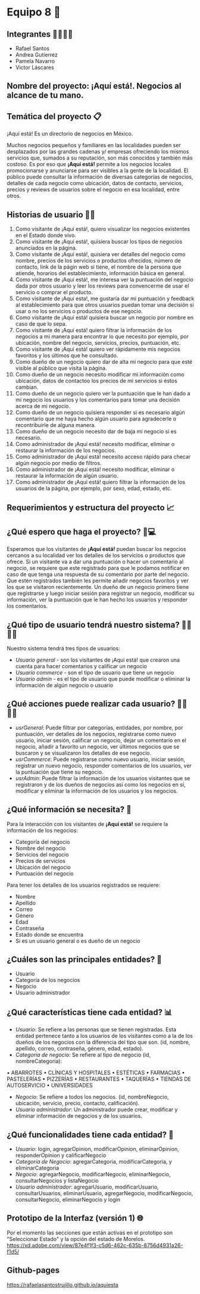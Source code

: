 # Equipo 8 🚀

## Integrantes 👨‍💻👩‍💻
- Rafael Santos
- Andrea Gutierrez
- Pamela Navarro
- Victor Láscares

## Nombre del proyecto: ¡Aquí está!. Negocios al alcance de tu mano.

## Temática del proyecto 📋
¡Aquí está! Es un directorio de negocios en México. 

Muchos negocios pequeños y familiares en las localidades pueden ser desplazados por las grandes cadenas y/ empresas ofreciendo los mismos servicios que, sumados a su reputación, son más conocidos y también más costoso. Es por eso que **¡Aquí está!** permite a los negocios locales promocionarse y anunciarse para ser visibles a la gente de la localidad.
El público puede consultar la información de diversas categorías de negocios, detalles de cada negocio como ubicación, datos de contacto, servicios, precios y reviews de usuarios sobre el negocio en esa localidad, entre otros.

## Historias de usuario 🧑👧
1. Como visitante de ¡Aquí está!, quiero visualizar los negocios existentes en el Estado donde vivo.
2. Como visitante de ¡Aquí está!, quisiera buscar los tipos de negocios anunciados en la página.  
3. Como visitante de ¡Aquí está!, quisiera ver detalles del negocio como nombre, precios de los servicios o productos ofrecidos, número de contacto, link de la págin web si tiene, el nombre de la persona que atiende, horarios del establecimiento, información básica en general.
4. Como visitante de ¡Aquí está!, me interesa ver la puntuación del negocio dada por otros usuario y leer los reviews para convencerme de usar el servicio o comprar el producto.
5. Como visitante de ¡Aquí esta!, me gustaría dar mi puntuación y feedback al establecimiento para que otros usuarios puedan tomar una decisión si usar o no los servicios o productos de ese negocio.
6. Como visitante de ¡Aquí está! quisiera buscar un negocio por nombre en caso de que lo sepa.
7. Como visitante de ¡Aquí está! quiero filtrar la información de los negocios a mi manera para encontrar lo que necesito por ejemplo, por ubicación, nombre del negocio, servicios, precios, puntuación, etc.
8. Como visitante de ¡Aquí está! quiero ver rápidamente mis negocios favoritos y los últimos que he consultado.
9. Como dueño de un negocio quiero dar de alta mi negocio para que esté visible al público que visita la página.
10. Como dueño de un negocio necesito modificar mi información como ubicación, datos de contactoo los precios de mi servicios si éstos cambian.
11. Como dueño de un negocio quiero ver la puntuación que le han dado a mi negocio los usuarios y los comentarios para tomar una decisión acerca de mi negocio.
12. Como dueño de un negocio quisiera responder si es necesario algún comentario que me haya hecho algún usuario para agradecerle o recontribuirle de alguna manera.
13. Como dueño de un negocio necesito dar de baja mi negocio si es necesario.
14. Como administrador de ¡Aquí está! necesito modificar, eliminar o restaurar la información de los negocios.
15. Como administrador de ¡Aquí está! necesito acceso rápido para checar algún negocio por medio de filtros.
16. Como administrador de ¡Aquí está! necesito modificar, eliminar o restaurar la información de algún usuario.
17. Como administrador de ¡Aquí está! quiero filtrar la información de los usuarios de la página, por ejemplo, por sexo, edad, estado, etc.

## Requerimientos y estructura del proyecto 📈

## ¿Qué espero que haga el proyecto? 📲💻
Esperamos que los visitantes de **¡Aquí está!** puedan buscar los negocios cercanos a su localidad ver los detalles de los servicios o productos que ofrece. 
Si un visitante va a dar una puntuación o hacer un comentario al negocio, se requiere que este registrado para que le podamos notificar en caso de que tenga una respuesta de su comentario por parte del negocio. Que estén registrados también les permite añadir negocios favoritos y ver los que se visitaron recientemente.
Un dueño de un negocio primero tiene que registrarse y luego iniciar sesión para registrar un negocio, modificar su información, ver la puntuación que le han hecho los usuarios y responder los comentarios.

## ¿Qué tipo de usuario tendrá nuestro sistema? 🕵️‍♀️🕵️‍♂️
Nuestro sistema tendrá tres tipos de usuarios:

- *Usuario general* - son los visitantes de ¡Aqui está! que crearon una cuenta para hacer comentarios y calificar un negocio
- *Usuario commerce* - son el tipo de usuario que tiene un negocio
- *Usuario admin* - es el tipo de usuario que puede modificar o eliminar la información de algún negocio o usuario

## ¿Qué acciones puede realizar cada usuario? 🙋‍♂️🙋‍♀️

- *usrGeneral*: Puede filtrar por categorías, entidades, por nombre, por puntuación, ver detalles de los negocios, registrarse como nuevo usuario, iniciar sesión, calificar un negocio, dejar un comentario en el negocio, añadir a favorito un negocio, ver últimos negocios que se buscaron y se visualizaron los detalles de ese negocio.
- *usrCommerce*: Puede registrarse como nuevo usuario, iniciar sesión, registrar un nuevo negocio, responder comentarios de los usuarios, ver la puntuación que tiene su negocio.
- *usrAdmin*: Puede filtrar la información de los usuarios visitantes que se registraron y de los dueños de negocios así como los negocios en sí, modificar y eliminar la información de los usuarios y los negocios.

## ¿Qué información se necesita? 💾
Para la interacción con los visitantes de **¡Aquí está!** se requiere la información de los negocios:

- Categoría del negocio
- Nombre del negocio
- Servicios del negocio
- Precios de servicios
- Ubicación del negocio
- Puntuación del negocio

Para tener los detalles de los usuarios registrados se requiere:

- Nombre
- Apellido
- Correo
- Género
- Edad
- Contraseña
- Estado donde se encuentra
- Si es un usuario general o es dueño de un negocio

## ¿Cuáles son las principales entidades? 📌

- Usuario 
- Categoría de los negocios 
- Negocio
- Usuario administrador

## ¿Qué características tiene cada entidad? 📊

- *Usuario*: Se refiere a las personas que se tienen registradas. Esta entidad pertenece tanto a los usuarios de los visitantes como a la de los dueños de los negocios con la diferencia del tipo que son. (id, nombre, apellido, correo, contraseña, género, edad, estado).
- *Categoría de negocio*: Se refiere al tipo de negocio (id, nombreCategoria): 

• ABARROTES
• CLÍNICAS Y HOSPITALES
• ESTÉTICAS
• FARMACIAS
• PASTELERÍAS
• PIZZERÍAS
• RESTAURANTES
• TAQUERÍAS
• TIENDAS DE AUTOSERVICIO
• UNIVERSIDADES

- *Negocio*: Se refiere a todos los negocios. (id, nombreNegocio, ubicación, servicio, precio, contacto, calificación).
- *Usuario administrador*: Un administrador puede crear, modificar y eliminar información de negocios y de los usuarios.

## ¿Qué funcionalidades tiene cada entidad? 📂

- *Usuario*: login, agregarOpinion, modificarOpinion, eliminarOpinion, responderOpinion y calificarNegocio
- *Categoría de Negocio*: agregarCategoria, modificarCategoria, y eliminarCategoria
- *Negocio*: agregarNegocio, modificarNegocio, eliminarNegocio, consultarNegocios y listaNegocio
- *Usuario administrador*: agregarUsuario, modificarUsuario, consultarUsuarios, eliminarUsuario, agregarNegocio, modificarNegocio, consultarNegocio, eliminarNegocio y login

## Prototipo de la Interfaz (versión 1) 🌐
Por el momento las secciones que están activas en el prototipo son "Seleccionar Estado" y la opción del estado de Morelos.
https://xd.adobe.com/view/87e4f1f3-c5d6-462c-635b-8756d4931a26-f1d5/

## Github-pages
https://rafaelasantostrujillo.github.io/aquiesta
